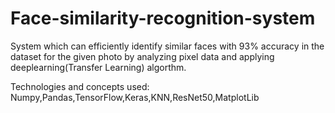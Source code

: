 # Face-similarity-recognition-system
System which can efficiently identify similar faces with 93% accuracy in the dataset for the given photo by analyzing pixel data and applying deeplearning(Transfer Learning) algorthm.

Technologies and concepts used: Numpy,Pandas,TensorFlow,Keras,KNN,ResNet50,MatplotLib

